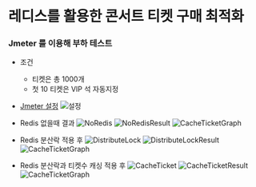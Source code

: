 # 레디스를 활용한 콘서트 티켓 구매 최적화

### Jmeter 를 이용해 부하 테스트

- 조건
  - 티켓은 총 1000개
  - 첫 10 티켓은 VIP 석 자동지정

- [Jmeter 설정](https://jongmin4943.notion.site/Test-Plan-180b6428d3bf46b1b25bbcb3047dfb3b?pvs=4)
![설정](https://jongmin4943.notion.site/image/https%3A%2F%2Fs3-us-west-2.amazonaws.com%2Fsecure.notion-static.com%2F861a9269-9b80-45ff-8704-5ba2e98615d5%2FUntitled.png?id=ee487af4-27eb-444e-bbfe-2b7ca529a59c&table=block&spaceId=2344cac3-8428-47dd-9f85-7231f04a2c47&width=1530&userId=&cache=v2)


- Redis 없을때 결과
![NoRedis](https://jongmin4943.notion.site/image/https%3A%2F%2Fs3-us-west-2.amazonaws.com%2Fsecure.notion-static.com%2Fa1614ade-bc42-4f65-82b8-9539afc1c60d%2FUntitled.png?id=725b4a6b-88af-49ed-bb1d-029453befeec&table=block&spaceId=2344cac3-8428-47dd-9f85-7231f04a2c47&width=1530&userId=&cache=v2)
![NoRedisResult](https://jongmin4943.notion.site/image/https%3A%2F%2Fs3-us-west-2.amazonaws.com%2Fsecure.notion-static.com%2F391aec5f-c359-47fa-8cba-f5476318ab0c%2FUntitled.png?id=97974c55-c651-47f4-961c-d2db8bb9bed2&table=block&spaceId=2344cac3-8428-47dd-9f85-7231f04a2c47&width=1530&userId=&cache=v2)
![CacheTicketGraph](https://jongmin4943.notion.site/image/https%3A%2F%2Fs3-us-west-2.amazonaws.com%2Fsecure.notion-static.com%2Fe7ba33e4-e767-498d-aeaa-faf2e2ce1a03%2FUntitled.png?id=bde90d47-b834-47c0-9642-3141c5baf4ca&table=block&spaceId=2344cac3-8428-47dd-9f85-7231f04a2c47&width=1530&userId=&cache=v2)

- Redis 분산락 적용 후
![DistributeLock](https://jongmin4943.notion.site/image/https%3A%2F%2Fs3-us-west-2.amazonaws.com%2Fsecure.notion-static.com%2F5a0d5c14-781c-41eb-944d-19b5bf265f7d%2FUntitled.png?id=a87f9673-076c-4a22-990c-fae99c44b8cf&table=block&spaceId=2344cac3-8428-47dd-9f85-7231f04a2c47&width=1530&userId=&cache=v2)
![DistributeLockResult](https://jongmin4943.notion.site/image/https%3A%2F%2Fs3-us-west-2.amazonaws.com%2Fsecure.notion-static.com%2Fc3635b6e-6879-44f0-b205-7f679bc95c48%2FUntitled.png?id=5ddd5f89-a2d0-448c-830f-54042c5116ac&table=block&spaceId=2344cac3-8428-47dd-9f85-7231f04a2c47&width=1530&userId=&cache=v2)
![CacheTicketGraph](https://jongmin4943.notion.site/image/https%3A%2F%2Fs3-us-west-2.amazonaws.com%2Fsecure.notion-static.com%2F3de0632b-bdc9-45b0-a9e6-4bb6fff41cd2%2FUntitled.png?id=9bd0c07a-8a9a-43fc-8d9a-7011d95706a2&table=block&spaceId=2344cac3-8428-47dd-9f85-7231f04a2c47&width=1530&userId=&cache=v2)

- Redis 분산락과 티켓수 캐싱 적용 후
![CacheTicket](https://jongmin4943.notion.site/image/https%3A%2F%2Fs3-us-west-2.amazonaws.com%2Fsecure.notion-static.com%2Fc7621708-41f6-4e30-956e-b37b4525e743%2FUntitled.png?id=0d76ae04-b37e-457c-a521-204783e0de65&table=block&spaceId=2344cac3-8428-47dd-9f85-7231f04a2c47&width=1530&userId=&cache=v2)
![CacheTicketResult](https://jongmin4943.notion.site/image/https%3A%2F%2Fs3-us-west-2.amazonaws.com%2Fsecure.notion-static.com%2Ff0f36e70-7eae-40e1-a9be-5ededc704bd9%2FUntitled.png?id=c3a01a09-7980-4d76-b7c1-d6d44b0ff5f3&table=block&spaceId=2344cac3-8428-47dd-9f85-7231f04a2c47&width=1530&userId=&cache=v2)
![CacheTicketGraph](https://jongmin4943.notion.site/image/https%3A%2F%2Fs3-us-west-2.amazonaws.com%2Fsecure.notion-static.com%2F3de0632b-bdc9-45b0-a9e6-4bb6fff41cd2%2FUntitled.png?id=9bd0c07a-8a9a-43fc-8d9a-7011d95706a2&table=block&spaceId=2344cac3-8428-47dd-9f85-7231f04a2c47&width=1530&userId=&cache=v2)